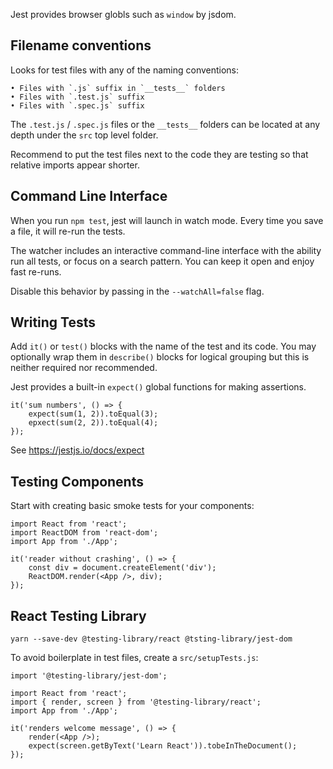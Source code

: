 Jest provides browser globls such as `window` by jsdom.

## Filename conventions

Looks for test files with any of the naming conventions:

	• Files with `.js` suffix in `__tests__` folders
	• Files with `.test.js` suffix
	• Files with `.spec.js` suffix

The `.test.js` / `.spec.js` files or the `__tests__` folders can be located at any depth under the `src` top level folder.

Recommend to put the test files next to the code they are testing so that relative imports appear shorter.

## Command Line Interface

When you run `npm test`, jest will launch in watch mode. Every time you save a file, it will re-run the tests.

The watcher includes an interactive command-line interface with the ability run all tests, or focus on a search pattern. You can keep it open and enjoy fast re-runs.

Disable this behavior by passing in the `--watchAll=false` flag.

## Writing Tests

Add `it()` or `test()` blocks with the name of the test and its code. You may optionally wrap them in `describe()` blocks for logical grouping but this is neither required nor recommended.

 Jest provides a built-in `expect()` global functions for making assertions.

```
it('sum numbers', () => {
	expect(sum(1, 2)).toEqual(3);
	epxect(sum(2, 2)).toEqual(4);
});
```

See https://jestjs.io/docs/expect

## Testing Components

Start with creating basic smoke tests for your components:

```
import React from 'react';
import ReactDOM from 'react-dom';
import App from './App';

it('reader without crashing', () => {
	const div = document.createElement('div');
	ReactDOM.render(<App />, div);
});
```

## React Testing Library

```
yarn --save-dev @testing-library/react @tsting-library/jest-dom
```

To avoid boilerplate in test files, create a `src/setupTests.js`:

```
import '@testing-library/jest-dom';
```

```
import React from 'react';
import { render, screen } from '@testing-library/react';
import App from './App';

it('renders welcome message', () => {
	render(<App />);
	expect(screen.getByText('Learn React')).tobeInTheDocument();
});
```

